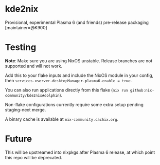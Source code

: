 # kde2nix
Provisional, experimental Plasma 6 (and friends) pre-release packaging [maintainer=@K900]

# Testing

**Note**: Make sure you are using NixOS unstable. Release branches are not supported and will not work.

Add this to your flake inputs and include the NixOS module in your config, then `services.xserver.desktopManager.plasma6.enable = true`.

You can also run applications directly from this flake (`nix run github:nix-community/kde2nix#dolphin`).

Non-flake configurations currently require some extra setup pending staging-next merge.

A binary cache is available at `nix-community.cachix.org`.

# Future

This will be upstreamed into nixpkgs after Plasma 6 release, at which point this repo will be deprecated.
